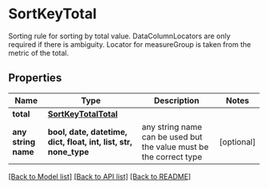 # SortKeyTotal

Sorting rule for sorting by total value. DataColumnLocators are only required if there is ambiguity. Locator for measureGroup is taken from the metric of the total.

## Properties
Name | Type | Description | Notes
------------ | ------------- | ------------- | -------------
**total** | [**SortKeyTotalTotal**](SortKeyTotalTotal.md) |  | 
**any string name** | **bool, date, datetime, dict, float, int, list, str, none_type** | any string name can be used but the value must be the correct type | [optional]

[[Back to Model list]](../README.md#documentation-for-models) [[Back to API list]](../README.md#documentation-for-api-endpoints) [[Back to README]](../README.md)


